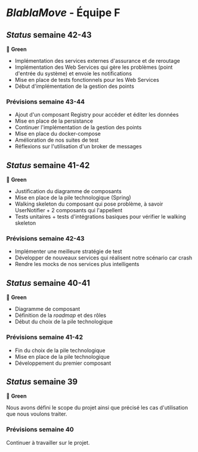# _BlablaMove_ - Équipe F

## _Status_ semaine 42-43 

:vertical_traffic_light: **Green** 

 - Implémentation des services externes d'assurance et de reroutage
 - Implémentation des Web Services qui gère les problèmes (point d'entrée du système) et envoie les notifications
 - Mise en place de tests fonctionnels pour les Web Services
 - Début d'implémentation de la gestion des points
 
 ### Prévisions semaine 43-44

 - Ajout d'un composant Registry pour accéder et éditer les données
 - Mise en place de la persistance
 - Continuer l'implémentation de la gestion des points
 - Mise en place du docker-compose
 - Amélioration de nos suites de test
 - Réflexions sur l'utilisation d'un broker de messages

## _Status_ semaine 41-42 

:vertical_traffic_light: **Green**  

 - Justification du diagramme de composants
 - Mise en place de la pile technologique (Spring)
 - Walking skeleton du composant qui pose problème, à savoir UserNotifier + 2 composants qui l'appellent
 - Tests unitaires + tests d'intégrations basiques pour vérifier le walking skeleton 
 
### Prévisions semaine 42-43

 - Implémenter une meilleure stratégie de test
 - Développer de nouveaux services qui réalisent notre scénario car crash
 - Rendre les mocks de nos services plus intelligents

## _Status_ semaine 40-41 

:vertical_traffic_light: **Green**  

 - Diagramme de composant
 - Définition de la _roadmap_ et des rôles
 - Début du choix de la pile technologique
 
### Prévisions semaine 41-42

 - Fin du choix de la pile technologique
 - Mise en place de la pile technologique
 - Développement du premier composant


## _Status_ semaine 39

:vertical_traffic_light: **Green**  
 
Nous avons défini le scope du projet ainsi que précisé les cas d'utilisation que nous voulons traiter.

### Prévisions semaine 40

Continuer à travailler sur le projet.
